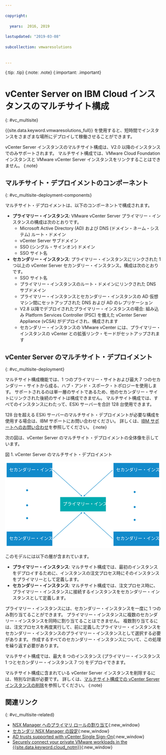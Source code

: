 ```yaml
---

copyright:

  years:  2016, 2019

lastupdated: "2019-03-08"

subcollection: vmwaresolutions


---
```


{:tip: .tip}
{:note: .note}
{:important: .important}

# vCenter Server on IBM Cloud インスタンスのマルチサイト構成
{: #vc_multisite}

{{site.data.keyword.vmwaresolutions_full}} を使用すると、短時間でインスタンスをさまざまな場所にデプロイして稼働させることができます。

vCenter Server インスタンスのマルチサイト構成は、V2.0 以降のインスタンスでのみサポートされます。 マルチサイト構成では、VMware Cloud Foundation インスタンスと VMware vCenter Server インスタンスをリンクすることはできません。
{:note}

## マルチサイト・デプロイメントのコンポーネント
{: #vc_multisite-deployment-components}

マルチサイト・デプロイメントは、以下のコンポーネントで構成されます。

* **プライマリー・インスタンス**: VMware vCenter Server プライマリー・インスタンスの構成は次のとおりです。
  *  Microsoft Active Directory (AD) および DNS (ドメイン・ネーム・システム) ルート・ドメイン
  *  vCenter Server サブドメイン
  *  SSO (シングル・サインオン) ドメイン
  *  SSO サイト名
* **セカンダリー・インスタンス**: プライマリー・インスタンスにリンクされた 1 つ以上の vCenter Server セカンダリー・インスタンス。構成は次のとおりです。
   *  SSO サイト名
   *  プライマリー・インスタンスのルート・ドメインにリンクされた DNS サブドメイン
   *  プライマリー・インスタンスとセカンダリー・インスタンスの AD 仮想マシン間にセットアップされた DNS および AD のレプリケーション
   *  V2.8 以降でデプロイされたプライマリー・インスタンスの場合: 組み込み Platform Services Controller (PSC) を備えた vCenter Server Appliance (vCSA) がデプロイされ、構成されます
   *  セカンダリー・インスタンスの VMware vCenter には、プライマリー・インスタンスの vCenter との拡張リンク・モードがセットアップされます

## vCenter Server のマルチサイト・デプロイメント
{: #vc_multisite-deployment}

マルチサイト構成機能では、1 つのプライマリー・サイトおよび最大 7 つのセカンダリー・サイトから成る、ハブ・アンド・スポーク・トポロジーを使用します。 サポートされるのは単一層のサイトであるため、他のセカンダリー・サイトにリンクされた後続のサイトは構成できません。 マルチサイト構成では、すべてのインスタンスにわたって、ESXi サーバーを合計 128 台使用できます。

128 台を超える ESXi サーバーのマルチサイト・デプロイメントが必要な構成を使用する場合は、IBM サポートにお問い合わせください。 詳しくは、[IBM サポートへのお問い合わせ](/docs/services/vmwaresolutions/vmonic?topic=vmware-solutions-trbl_support)を参照してください。
{:note}

次の図は、vCenter Server のマルチサイト・デプロイメントの全体像を示しています。

図 1. vCenter Server のマルチサイト・デプロイメント

![vCenter Server のマルチサイト・デプロイメント](../vcenter/multisite-hub-spoke.svg "vCenter Server のマルチサイト・デプロイメント")

このモデルには以下の層が含まれています。

* **プライマリー・インスタンス**: マルチサイト構成では、最初のインスタンスをデプロイするために、インスタンスの注文プロセス時にそのインスタンスをプライマリーとして定義します。
* **セカンダリー・インスタンス**: マルチサイト構成では、注文プロセス時に、プライマリー・インスタンスに接続するインスタンスをセカンダリー・インスタンスとして定義します。

プライマリー・インスタンスには、セカンダリー・インスタンスを一度に 1 つのみ割り当てることができます。 プライマリー・インスタンスに複数のセカンダリー・インスタンスを同時に割り当てることはできません。 複数割り当てるには、注文プロセスを再度実行して、前に定義したプライマリー・インスタンスをセカンダリー・インスタンスのプライマリー・インスタンスとして選択する必要があります。 作成するすべてのセカンダリー・インスタンスについて、この処理を繰り返す必要があります。

マルチサイト構成では、最大 8 つのインスタンス (プライマリー・インスタンス 1 つとセカンダリー・インスタンス 7 つ) をデプロイできます。

マルチサイト構成に含まれている vCenter Server インスタンスを削除するには、特別な計画が必要です。 詳しくは、[マルチサイト構成での vCenter Server インスタンスの削除](/docs/services/vmwaresolutions/vcenter?topic=vmware-solutions-vc_deletinginstance_multi)を参照してください。
{:note}

## 関連リンク
{: #vc_multisite-related}

* [NSX Manager へのプライマリ ロールの割り当て](https://pubs.vmware.com/NSX-62/topic/com.vmware.nsx-cross-vcenter-install.doc/GUID-44E8AE16-BA3F-4DD9-B582-FC1E137E6CFC.html){:new_window}
* [セカンダリ NSX Manager の設定](https://pubs.vmware.com/NSX-62/topic/com.vmware.nsx-cross-vcenter-install.doc/GUID-9E48BC57-15E3-49C7-8BC5-F94ED8918BBE.html){:new_window}
* [AD trusts supported with vCenter Single Sign-On](https://kb.vmware.com/kb/2064250){:new_window}
* [Securely connect your private VMware workloads in the {{site.data.keyword.cloud_notm}}](https://www.ibm.com/developerworks/library/se-securely-connect-private-vmware-workloads-ibm-cloud/index.html){:new_window}
